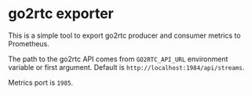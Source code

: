 # go2rtc exporter

This is a simple tool to export go2rtc producer and consumer metrics to Prometheus.

The path to the go2rtc API comes from `GO2RTC_API_URL` environment variable or first argument. Default is `http://localhost:1984/api/streams`.

Metrics port is `1985`.
